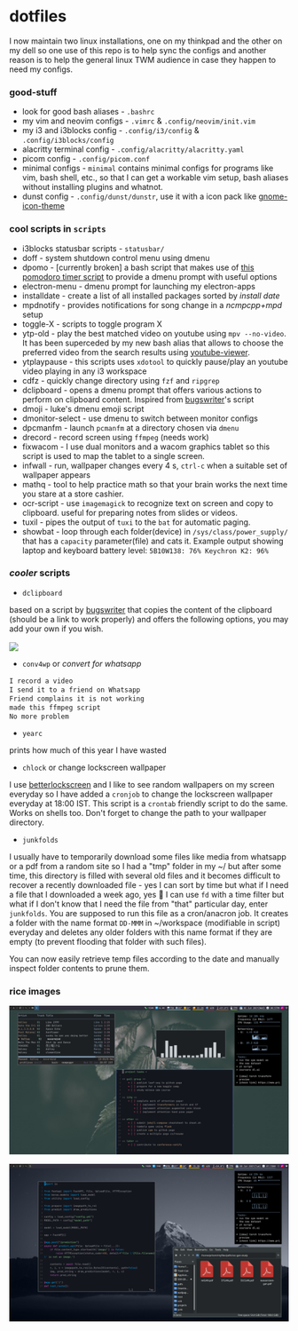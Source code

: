 # dotfiles

I now maintain two linux installations, one on my thinkpad and the other on my dell so one use of this repo is to help sync the configs and another reason is to help the general linux TWM audience in case they happen to need my configs.

### good-stuff
* look for good bash aliases - `.bashrc`
* my vim and neovim configs - `.vimrc` & `.config/neovim/init.vim`
* my i3 and i3blocks config - `.config/i3/config` & `.config/i3blocks/config`
* alacritty terminal config - `.config/alacritty/alacritty.yaml`
* picom config - `.config/picom.conf`
* minimal configs - `minimal` contains minimal configs for programs like vim, bash shell, etc., so that I can get a workable vim setup, bash aliases without installing plugins and whatnot.
* dunst config - `.config/dunst/dunstr`, use it with a icon pack like [gnome-icon-theme](https://archlinux.org/packages/community/any/gnome-icon-theme/)

### cool scripts in `scripts`
* i3blocks statusbar scripts - `statusbar/`
* doff - system shutdown control menu using dmenu
* dpomo - [currently broken] a bash script that makes use of [this pomodoro timer script](https://github.com/jsspencer/pomo) to provide a dmenu prompt with useful options 
* electron-menu - dmenu prompt for launching my electron-apps
* installdate - create a list of all installed packages sorted by *install date*
* mpdnotify - provides notifications for song change in a *ncmpcpp+mpd* setup
* toggle-X - scripts to toggle program X
* ytp-old - play the best matched video on youtube using `mpv --no-video`. It has been superceded by my new bash alias that allows to choose the preferred video from the search results using [youtube-viewer](https://github.com/trizen/youtube-viewer).
* ytplaypause - this scripts uses `xdotool` to quickly pause/play an youtube video playing in any i3 workspace
* cdfz - quickly change directory using `fzf` and `ripgrep`
* dclipboard - opens a dmenu prompt that offers various actions to perform on clipboard content. Inspired from [bugswriter]'s script
* dmoji - luke's dmenu emoji script
* dmonitor-select - use dmenu to switch between monitor configs
* dpcmanfm - launch `pcmanfm` at a directory chosen via `dmenu`
* drecord - record screen using `ffmpeg` (needs work)
* fixwacom - I use dual monitors and a wacom graphics tablet so this script is used to map the tablet to a single screen.
* infwall - run, wallpaper changes every 4 s, `ctrl-c` when a suitable set of wallpaper appears
* mathq - tool to help practice math so that your brain works the next time you stare at a store cashier.
* ocr-script - use `imagemagick` to recognize text on screen and copy to clipboard. useful for preparing notes from slides or videos.
* tuxil - pipes the output of `tuxi` to the `bat` for automatic paging.
* showbat - loop through each folder(device) in `/sys/class/power_supply/` that has a `capacity` parameter(file) and cats it. Example output showing laptop and keyboard battery level: `5B10W138: 76% Keychron K2: 96%` 

### *cooler* scripts

* `dclipboard`

based on a script by [bugswriter] that copies the content of the clipboard (should be a link to work properly) and offers the following options, you may add your own if you wish.

<img align="center" width="600px" src="https://user-images.githubusercontent.com/22986666/130289020-cf6ab026-bc45-4400-a600-29342c9cd9d0.png"/>

* `conv4wp` or *convert for whatsapp*

```
I record a video
I send it to a friend on Whatsapp
Friend complains it is not working
made this ffmpeg script 
No more problem
```

* `yearc`

prints how much of this year I have wasted

* `chlock` or change lockscreen wallpaper

I use [betterlockscreen] and I like to see random wallpapers on my screen everyday so I have added a `cronjob` to change the lockscreen wallpaper everyday at 18:00 IST. This script is a `crontab` friendly script to do the same. Works on shells too. Don't forget to change the path to your wallpaper directory.

* `junkfolds`

I usually have to temporarily download some files like media from whatsapp or a pdf from a random site so I had a "tmp" folder in my ~/ but after some time, this directory is filled with several old files and it becomes difficult to recover a recently downloaded file - yes I can sort by time but what if I need a file that I downloaded a week ago, yes :facepalm: I can use `fd` with a time filter but what if I don't know that I need the file from "that" particular day, enter `junkfolds`. You are supposed to run this file as a cron/anacron job. It creates a folder with the name format `DD-MMM` in ~/workspace (modifiable in script) everyday and deletes any older folders with this name format if they are empty (to prevent flooding that folder with such files).

You can now easily retrieve temp files according to the date and manually inspect folder contents to prune them.

### rice images

![term-windows](./img/first.jpg)

![neovim](./img/second.png)

[bugswriter]: https://github.com/bugswriter
[betterlockscreen]: https://github.com/betterlockscreen
